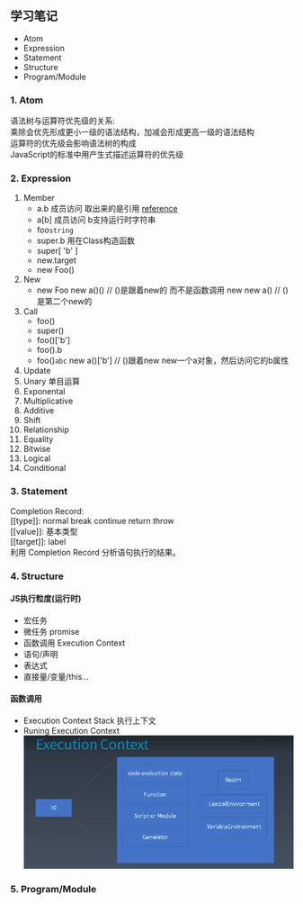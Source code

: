 ## 学习笔记
- Atom
- Expression
- Statement
- Structure
- Program/Module
### 1. Atom
语法树与运算符优先级的关系:  
乘除会优先形成更小一级的语法结构，加减会形成更高一级的语法结构  
运算符的优先级会影响语法树的构成  
JavaScript的标准中用产生式描述运算符的优先级

### 2. Expression
1. Member
    - a.b  成员访问   取出来的是引用 [reference](https://developer.mozilla.org/en-US/docs/Web/JavaScript/Reference)
    - a[b] 成员访问  b支持运行时字符串
    - foo`string`
    - super.b 用在Class构造函数
    - super[ 'b' ]
    - new.target
    - new Foo()
2. New
    - new Foo
        new a()() // ()是跟着new的 而不是函数调用
        new new a() // ()是第二个new的
3. Call
    - foo()
    - super()
    - foo()['b']
    - foo().b
    - foo()`abc`
        new a()['b']  // ()跟着new    new一个a对象，然后访问它的b属性
4. Update
5. Unary 单目运算
6. Exponental
7. Multiplicative
8. Additive
9. Shift
10. Relationship
11. Equality 
12. Bitwise  
13. Logical
14. Conditional
### 3. Statement
Completion Record:  
[[type]]: normal break continue return throw  
[[value]]: 基本类型  
[[target]]: label  
利用 Completion Record 分析语句执行的结果。  

### 4. Structure
#### JS执行粒度(运行时)  
- 宏任务
- 微任务  promise
- 函数调用  Execution Context
- 语句/声明 
- 表达式
- 直接量/变量/this...
#### 函数调用
- Execution Context Stack 执行上下文
- Runing Execution Context  
    ![Execution Context](./assets/ExecutionContext.png)
### 5. Program/Module